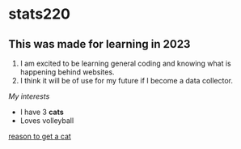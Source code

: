 # stats220
## This was made for learning in 2023

1. I am excited to be learning general coding and knowing what is happening behind websites.
2. I think it will be of use for my future if I become a data collector.

*My interests*

* I have 3 **cats** 
* Loves volleyball

[reason to get a cat](https://www.live-work.immigration.govt.nz/resources/owning-a-cat)
